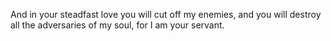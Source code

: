 And in your steadfast love you will cut off my enemies, and you will destroy all the adversaries of my soul, for I am your servant.
